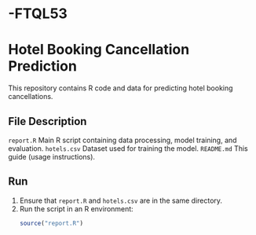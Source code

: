# -FTQL53
# Hotel Booking Cancellation Prediction

This repository contains R code and data for predicting hotel booking cancellations.
##  File Description
 `report.R`  Main R script containing data processing, model training, and evaluation.
 `hotels.csv` Dataset used for training the model.
 `README.md`  This guide (usage instructions).
##  Run
1. Ensure that `report.R` and `hotels.csv` are in the same directory.
2. Run the script in an R environment:
   ```r
   source("report.R")
